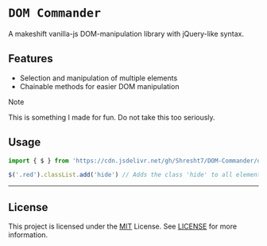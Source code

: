 # `DOM Commander`

A makeshift vanilla-js DOM-manipulation library with jQuery-like syntax.


## Features

- Selection and manipulation of multiple elements
- Chainable methods for easier DOM manipulation

> [!NOTE]
> This is something I made for fun. Do not take this too seriously.

## Usage

```js
import { $ } from 'https://cdn.jsdelivr.net/gh/Shresht7/DOM-Commander/dist/index.js'

$('.red').classList.add('hide') // Adds the class 'hide' to all elements with the class 'red'
```

---

## License

This project is licensed under the [MIT](./LICENSE) License. See [LICENSE](./LICENSE) for more information.
